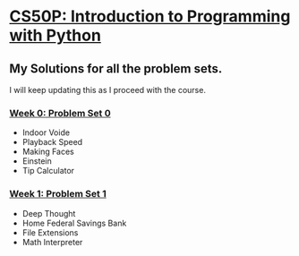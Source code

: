 # [CS50P: Introduction to Programming with Python](https://cs50.harvard.edu/python/2022/)
## My Solutions for all the problem sets.
I will keep updating this as I proceed with the course.

### [Week 0: Problem Set 0](https://github.com/athxrva07/CS50-Python/tree/6318c5832fd93dd56e34b8f139606a0b8ad5f08d/Problem%20Set%200)
* Indoor Voide
* Playback Speed
* Making Faces
* Einstein
* Tip Calculator

### [Week 1: Problem Set 1](https://github.com/athxrva07/CS50-Python/tree/b9ff2c73bbc9ef90fe2a72b5087b16e606606994/Problem%20Set%201)
* Deep Thought
* Home Federal Savings Bank
* File Extensions
* Math Interpreter

